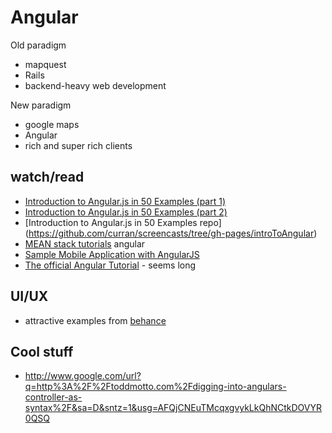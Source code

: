 # Angular

Old paradigm
- mapquest
- Rails
- backend-heavy web development

New paradigm
- google maps
- Angular
- rich and super rich clients

## watch/read

- [Introduction to Angular.js in 50 Examples (part 1)](https://www.youtube.com/watch?v=TRrL5j3MIvo)
- [Introduction to Angular.js in 50 Examples (part 2)](https://www.youtube.com/watch?v=6J08m1H2BME)
- [Introduction to Angular.js in 50 Examples repo] (https://github.com/curran/screencasts/tree/gh-pages/introToAngular)
- [MEAN stack tutorials](https://www.youtube.com/playlist?list=PLoYCgNOIyGAApoDfJHjmMgGNlYenKg5jO) angular
- [Sample Mobile Application with AngularJS](http://coenraets.org/blog/2013/11/sample-mobile-application-with-angularjs/)
- [The official Angular Tutorial](https://docs.angularjs.org/tutorial) - seems long

## UI/UX

- attractive examples from [behance](https://www.behance.net/)

## Cool stuff

- http://www.google.com/url?q=http%3A%2F%2Ftoddmotto.com%2Fdigging-into-angulars-controller-as-syntax%2F&sa=D&sntz=1&usg=AFQjCNEuTMcqxgvykLkQhNCtkDOVYR0QSQ 